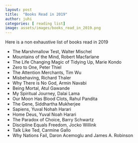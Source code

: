 ```yaml
---
layout: post
title:  "Books Read in 2019"
author: juhi
categories: [ reading list]
image: assets/images/books_read_in_2019.png
---
```


Here is a non exhaustive list of books read in 2019

* The Marshmallow Test, Walter Mischel
* Mountains of the Mind, Robert Macfarlane
* The Life Changing Magic of Tidying Up, Marie Kondo
* Zero to One, Peter Thiel
* The Attention Merchants, Tim Wu
* Misbehaving, Richard Thaler
* Why There is No God, Armin Navabi
* Being Mortal, Atul Gawande
* My Spiritual Journey, Dalai Lama
* Our Moon Has Blood Clots, Rahul Pandita
* The Gene, Siddhartha Mukherjee
* Sapiens, Yuval Nohah Harari
* Home Deus, Yuval Noah Harari
* The Paradox of Choice, Barry Schwartz
* Discipline Equals Freedom, Jocko Willink
* Talk Like Ted, Carmine Gallo
* Why Nations Fail, Daron Acemoglu and James A. Robinson

